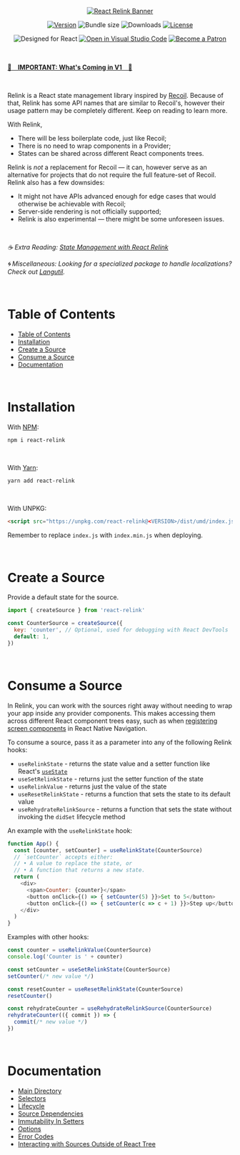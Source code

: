 <div align="center">

[![React Relink Banner](https://raw.githubusercontent.com/chin98edwin/react-relink/main/assets/react-relink-wording.svg)](https://github.com/chin98edwin/react-relink)

[![Version](https://img.shields.io/npm/v/react-relink.svg)](https://www.npmjs.com/package/react-relink)
![Bundle size](https://img.shields.io/bundlephobia/min/react-relink)
![Downloads](https://img.shields.io/npm/dt/react-relink)
[![License](https://img.shields.io/npm/l/react-relink)](https://github.com/chin98edwin/react-relink/blob/main/LICENSE)

![Designed for React](https://img.shields.io/static/v1?label&logo=react&logoColor=61DBFB&message=Designed%20for%20React&color=4a4a4a)
[![Open in Visual Studio Code](https://open.vscode.dev/badges/open-in-vscode.svg)](https://open.vscode.dev/chin98edwin/react-relink)
[![Become a Patron](https://img.shields.io/static/v1?label&logo=patreon&logoColor=ffffff&message=Become%20a%20Patron&color=ff424d)](https://www.patreon.com/bePatron?u=27931751)


</div>

<br/>

[**🚧　IMPORTANT: What's Coming in V1　🚧**](https://github.com/chin98edwin/react-relink/blob/main/docs/whats-coming-in-v1.md)

<br/>

Relink is a React state management library inspired by [Recoil](https://recoiljs.org). Because of that, Relink has some API names that are similar to Recoil's, however their usage pattern may be completely different. Keep on reading to learn more.

With Relink,
* There will be less boilerplate code, just like Recoil;
* There is no need to wrap components in a Provider;
* States can be shared across different React components trees.

Relink is *not* a replacement for Recoil — it can, however serve as an alternative for projects that do not require the full feature-set of Recoil. Relink also has a few downsides:
* It might not have APIs advanced enough for edge cases that would otherwise be achievable with Recoil;
* Server-side rendering is not officially supported;
* Relink is also experimental — there might be some unforeseen issues.

<br/>

*☕️ Extra Reading: [State Management with React Relink](https://dev.to/chin98edwin/state-management-with-react-relink-3g9)*

*🌀 Miscellaneous: Looking for a specialized package to handle localizations? Check out [Langutil](https://github.com/chin98edwin/langutil).*

<br/>

# Table of Contents
<!-- Automatically generated by VS Code -->
- [Table of Contents](#table-of-contents)
- [Installation](#installation)
- [Create a Source](#create-a-source)
- [Consume a Source](#consume-a-source)
- [Documentation](#documentation)

<br/>

# Installation

With [NPM](https://www.npmjs.com/package/react-relink):
```sh
npm i react-relink
```

<br/>

With [Yarn](https://yarnpkg.com/package/react-relink):
```sh
yarn add react-relink
```

<br/>

With UNPKG:
```html
<script src="https://unpkg.com/react-relink@<VERSION>/dist/umd/index.js" crossorigin></script>
```
Remember to replace `index.js` with `index.min.js` when deploying.

<br/>

# Create a Source

Provide a default state for the source.

```js
import { createSource } from 'react-relink'

const CounterSource = createSource({
  key: 'counter', // Optional, used for debugging with React DevTools
  default: 1,
})
```

<br/>

# Consume a Source

In Relink, you can work with the sources right away without needing to wrap your app inside any provider components. This makes accessing them across different React component trees easy, such as when [registering screen components](https://wix.github.io/react-native-navigation/docs/third-party-react-context#register-the-screen) in React Native Navigation.

To consume a source, pass it as a parameter into any of the following Relink hooks:
* `useRelinkState` - returns the state value and a setter function like React's [`useState`](https://reactjs.org/docs/hooks-state.html)
* `useSetRelinkState` - returns just the setter function of the state
* `useRelinkValue` - returns just the value of the state
* `useResetRelinkState` - returns a function that sets the state to its default value
* `useRehydrateRelinkSource` - returns a function that sets the state without invoking the `didSet` lifecycle method

An example with the `useRelinkState` hook:

```js
function App() {
  const [counter, setCounter] = useRelinkState(CounterSource)
  // `setCounter` accepts either:
  // • A value to replace the state, or
  // • A function that returns a new state.
  return (
    <div>
      <span>Counter: {counter}</span>
      <button onClick={() => { setCounter(5) }}>Set to 5</button>
      <button onClick={() => { setCounter(c => c + 1) }}>Step up</button>
    </div>
  )
}
```

Examples with other hooks:

```js
const counter = useRelinkValue(CounterSource)
console.log('Counter is ' + counter)
```

```js
const setCounter = useSetRelinkState(CounterSource)
setCounter(/* new value */)
```

```js
const resetCounter = useResetRelinkState(CounterSource)
resetCounter()
```

```js
const rehydrateCounter = useRehydrateRelinkSource(CounterSource)
rehydrateCounter(({ commit }) => {
  commit(/* new value */)
})
```

<br/>

# Documentation
* [Main Directory](https://github.com/chin98edwin/react-relink/blob/main/docs)
* [Selectors](https://github.com/chin98edwin/react-relink/blob/main/docs/selectors.md)
* [Lifecycle](https://github.com/chin98edwin/react-relink/blob/main/docs/lifecycle.md)
* [Source Dependencies](https://github.com/chin98edwin/react-relink/blob/main/docs/source-dependencies.md)
* [Immutability In Setters](https://github.com/chin98edwin/react-relink/blob/main/docs/immutability-in-setters.md)
* [Options](https://github.com/chin98edwin/react-relink/blob/main/docs/options.md)
* [Error Codes](https://github.com/chin98edwin/react-relink/blob/main/docs/error-codes.md)
* [Interacting with Sources Outside of React Tree](https://github.com/chin98edwin/react-relink/blob/main/docs/interacting-with-sources-outside-of-react-tree.md)

<br/>

